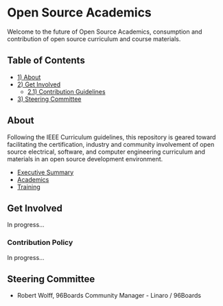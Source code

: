 # Open Source Academics   

Welcome to the future of Open Source Academics, consumption and contribution of open source curriculum and course materials.

## Table of Contents

- [1) About]()
- [2) Get Involved]()
   - [2.1) Contribution Guidelines]()
- [3) Steering Committee]()

## About

Following the IEEE Curriculum guidelines, this repository is geared toward facilitating the certification, industry and community involvement of open source electrical, software, and computer engineering curriculum and materials in an open source development environment.

- [Executive Summary]()
- [Academics]()
- [Training]()

## Get Involved

In progress...

### Contribution Policy

In progress...

## Steering Committee

- Robert Wolff, 96Boards Community Manager - Linaro / 96Boards
